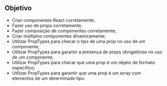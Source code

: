 ## Objetivo

<ul>
  <li>Criar componentes React corretamente;</li>
  <li>Fazer uso de props corretamente;</li>
  <li>Fazer composição de componentes corretamente;</li>
  <li>Criar múltiplos componentes dinamicamente;</li>
  <li>Utilizar PropTypes para checar o tipo de uma prop no uso de um componente;</li>
  <li>Utilizar PropTypes para garantir a presença de props obrigatórias no uso de um componente;</li>
  <li>Utilizar PropTypes para checar que uma prop é um objeto de formato específico;</li>
  <li>Utilizar PropTypes para garantir que uma prop é um array com elementos de um determinado tipo.</li>
</ul>